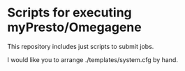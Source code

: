 # Scripts for executing myPresto/Omegagene 

This repository includes just scripts to submit jobs.

I would like you to arrange ./templates/system.cfg by hand.
